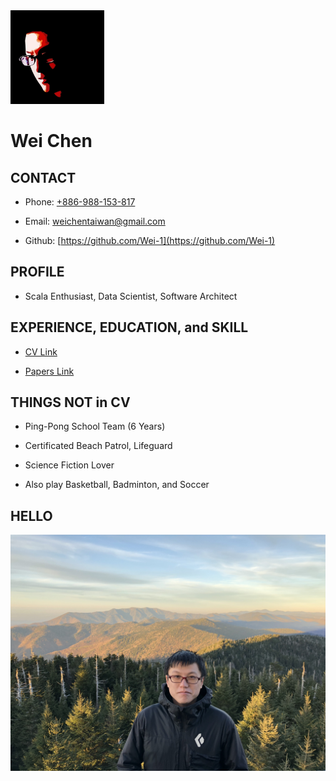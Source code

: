 <img src="asset/me.jpg" width="150px"/>

# Wei Chen

## CONTACT

 - Phone: [+886-988-153-817](tel:886-988-153-817)

 - Email: [weichentaiwan@gmail.com](mailto://weichentaiwan@gmail.com)

 - Github: [https://github.com/Wei-1](https://github.com/Wei-1)

## PROFILE

 - Scala Enthusiast, Data Scientist, Software Architect

## EXPERIENCE, EDUCATION, and SKILL

 - [CV Link](CV.pdf)

 - [Papers Link](https://github.com/Wei-1/Wei-1.github.io/blob/master/PAPERS.md)

## THINGS NOT in CV

 - Ping-Pong School Team (6 Years)

 - Certificated Beach Patrol, Lifeguard

 - Science Fiction Lover

 - Also play Basketball, Badminton, and Soccer

## HELLO

<img src="asset/me2.jpeg"/>
<!---
Photo Credit to Raja Panakati, my colleague in ChangeHealthcare
Great Smoky Mountain - 2018-11-03
-->
